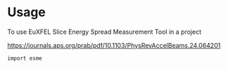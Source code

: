 # Usage

To use EuXFEL Slice Energy Spread Measurement Tool in a project

https://journals.aps.org/prab/pdf/10.1103/PhysRevAccelBeams.24.064201

```
import esme
```
